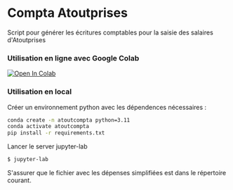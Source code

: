 # Compta Atoutprises

Script pour générer les écritures comptables pour la saisie des salaires d'Atoutprises

### Utilisation en ligne avec Google Colab

<a target="_blank" href="https://colab.research.google.com/github/jonasrenault/atoutcompta/blob/main/ComptaColab.ipynb">
  <img src="https://colab.research.google.com/assets/colab-badge.svg" alt="Open In Colab"/>
</a>

### Utilisation en local

Créer un environnement python avec les dépendences nécessaires :

```bash
conda create -n atoutcompta python=3.11
conda activate atoutcompta
pip install -r requirements.txt
```

Lancer le server jupyter-lab

```bash
$ jupyter-lab
```

S'assurer que le fichier avec les dépenses simplifiées est dans le répertoire courant.

